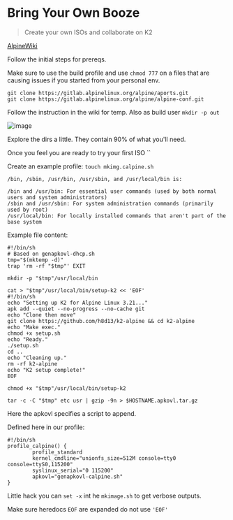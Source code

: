 # Bring Your Own Booze
> Create your own ISOs and collaborate on K2 

[AlpineWiki](https://wiki.alpinelinux.org/wiki/How_to_make_a_custom_ISO_image_with_mkimage)

Follow the initial steps for prereqs. 

Make sure to use the build profile and use `chmod 777` on a files that are causing issues if you started from your personal env.

```
git clone https://gitlab.alpinelinux.org/alpine/aports.git
git clone https://gitlab.alpinelinux.org/alpine/alpine-conf.git
```

Follow the instruction in the wiki for temp.
Also as build user `mkdir -p out`

![image](https://github.com/user-attachments/assets/2ba8cf03-bda6-4289-b6b9-c389957844d2)

Explore the dirs a little. They contain 90% of what you'll need. 

Once you feel you are ready to try your first ISO ``

Create an example profile:
`touch mkimg.calpine.sh`

```
/bin, /sbin, /usr/bin, /usr/sbin, and /usr/local/bin is:

/bin and /usr/bin: For essential user commands (used by both normal users and system administrators)
/sbin and /usr/sbin: For system administration commands (primarily used by root)
/usr/local/bin: For locally installed commands that aren't part of the base system
```

Example file content:
```
#!/bin/sh
# Based on genapkovl-dhcp.sh
tmp="$(mktemp -d)"
trap 'rm -rf "$tmp"' EXIT

mkdir -p "$tmp"/usr/local/bin

cat > "$tmp"/usr/local/bin/setup-k2 << 'EOF'
#!/bin/sh
echo "Setting up K2 for Alpine Linux 3.21..."
apk add --quiet --no-progress --no-cache git 
echo "Clone then move"
git clone https://github.com/h8d13/k2-alpine && cd k2-alpine
echo "Make exec."
chmod +x setup.sh
echo "Ready."
./setup.sh
cd ..
echo "Cleaning up."
rm -rf k2-alpine
echo "K2 setup complete!"
EOF

chmod +x "$tmp"/usr/local/bin/setup-k2

tar -c -C "$tmp" etc usr | gzip -9n > $HOSTNAME.apkovl.tar.gz
```

Here the apkovl specifies a script to append. 

Defined here in our profile:

```
#!/bin/sh
profile_calpine() {
        profile_standard
        kernel_cmdline="unionfs_size=512M console=tty0 console=ttyS0,115200"
        syslinux_serial="0 115200"
        apkovl="genapkovl-calpine.sh"
}
```

Little hack you can `set -x` int he `mkimage.sh` to get verbose outputs. 

Make sure heredocs `EOF` are expanded do not use `'EOF'`



